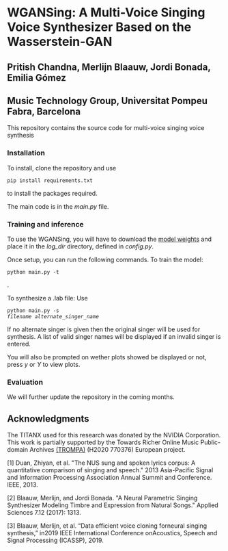 <h1>WGANSing: A Multi-Voice Singing Voice Synthesizer Based on the Wasserstein-GAN</h1>

<h2>Pritish Chandna, Merlijn Blaauw, Jordi Bonada, Emilia Gómez</h2>

<h2>Music Technology Group, Universitat Pompeu Fabra, Barcelona</h2>

This repository contains the source code for multi-voice singing voice synthesis
<h3>Installation</h3>
To install, clone the repository and use <pre><code>pip install requirements.txt </code></pre> to install the packages required.

 The main code is in the *main.py* file.  
 




<h3>Training and inference</h3>

To use the WGANSing, you will have to download the <a href="https://drive.google.com/file/d/10RffxEgJ3SIBbfeWx9gXefewS_bTBCts/view?usp=sharing" rel="nofollow"> model weights</a> and place it in the *log_dir* directory, defined in *config.py*.

Once setup, you can run the following commands. 
To train the model: 
<pre><code>python main.py -t</code></pre>. 
To synthesize a .lab file:
Use <pre><code>python main.py -s <i>filename</i> <i>alternate_singer_name</i> </code></pre> 

If no alternate singer is given then the original singer will be used for synthesis. A list of valid singer names will be displayed if an invalid singer is entered. 

You will also be prompted on wether plots showed be displayed or not, press *y* or *Y* to view plots.
<h3>Evaluation</h3> 


 We will further update the repository in the coming months. 


<h2>Acknowledgments</h2>
The TITANX used for this research was donated by the NVIDIA Corporation. This work is partially supported by the Towards Richer Online Music Public-domain Archives <a href="https://trompamusic.eu/" rel="nofollow">(TROMPA)</a> (H2020 770376) European project.
          <p>[1] Duan, Zhiyan, et al. "The NUS sung and spoken lyrics corpus: A quantitative comparison of singing and speech." 2013 Asia-Pacific Signal and Information Processing Association Annual Summit and Conference. IEEE, 2013.</p>
          <p>[2] Blaauw, Merlijn, and Jordi Bonada. "A Neural Parametric Singing Synthesizer Modeling Timbre and Expression from Natural Songs." Applied Sciences 7.12 (2017): 1313.</p>
          <p>[3] Blaauw, Merlijn, et al. “Data efficient voice cloning forneural  singing  synthesis,”  in2019  IEEE  International  Conference  onAcoustics, Speech and Signal Processing (ICASSP), 2019.</p>
